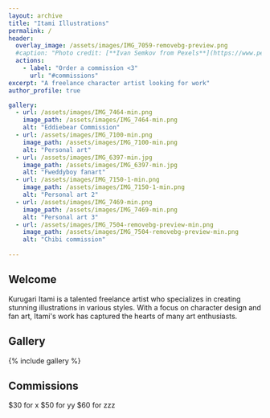 ```yaml
---
layout: archive
title: "Itami Illustrations"
permalink: /
header:
  overlay_image: /assets/images/IMG_7059-removebg-preview.png
  #caption: "Photo credit: [**Ivan Semkov from Pexels**](https://www.pexels.com/photo/drawing-a-halloween-illustration-on-a-tablet-5428710/)"
  actions:
    - label: "Order a commission <3"
      url: "#commissions"
excerpt: "A freelance character artist looking for work"
author_profile: true

gallery:
  - url: /assets/images/IMG_7464-min.png
    image_path: /assets/images/IMG_7464-min.png
    alt: "Eddiebear Commission"
  - url: /assets/images/IMG_7100-min.png
    image_path: /assets/images/IMG_7100-min.png
    alt: "Personal art"
  - url: /assets/images/IMG_6397-min.jpg
    image_path: /assets/images/IMG_6397-min.jpg
    alt: "Fweddyboy fanart"
  - url: /assets/images/IMG_7150-1-min.png
    image_path: /assets/images/IMG_7150-1-min.png
    alt: "Personal art 2"
  - url: /assets/images/IMG_7469-min.png
    image_path: /assets/images/IMG_7469-min.png
    alt: "Personal art 3"
  - url: /assets/images/IMG_7504-removebg-preview-min.png
    image_path: /assets/images/IMG_7504-removebg-preview-min.png
    alt: "Chibi commission"
  
---
```


## Welcome

Kurugari Itami is a talented freelance artist who specializes in creating stunning illustrations in various styles. With a focus on character design and fan art, Itami's work has captured the hearts of many art enthusiasts.

## Gallery

{% include gallery %}

## Commissions

$30 for x
$50 for yy
$60 for zzz
